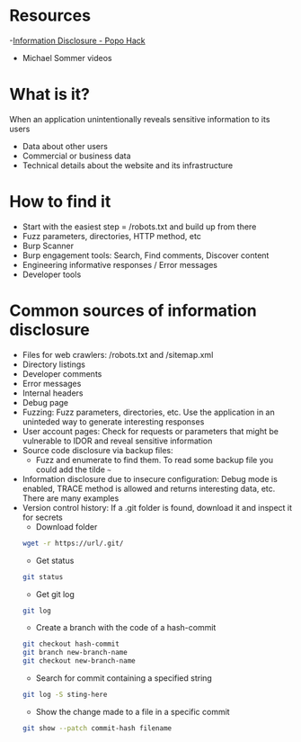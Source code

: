 # Resources
-[Information Disclosure - Popo Hack](https://www.youtube.com/playlist?list=PLzgroH3_jK2i2tux39hfaG-oDk_BSaOaI)
- Michael Sommer videos
# What is it?
When an application unintentionally reveals sensitive information to its users
- Data about other users
- Commercial or business data
- Technical details about the website and its infrastructure
# How to find it
- Start with the easiest step = /robots.txt and build up from there
- Fuzz parameters, directories, HTTP method, etc
- Burp Scanner
- Burp engagement tools: Search, Find comments, Discover content
- Engineering informative responses / Error messages
- Developer tools
# Common sources of information disclosure
- Files for web crawlers: /robots.txt and /sitemap.xml
- Directory listings
- Developer comments
- Error messages
- Internal headers
- Debug page
- Fuzzing: Fuzz parameters, directories, etc. Use the application in an uninteded way to generate interesting responses
- User account pages: Check for requests or parameters that might be vulnerable to IDOR and reveal sensitive information
- Source code disclosure via backup files:
    - Fuzz and enumerate to find them. To read some backup file you could add the tilde `~`
- Information disclosure due to insecure configuration: Debug mode is enabled, TRACE method is allowed and returns interesting data, etc. There are many examples
- Version control history: If a .git folder is found, download it and inspect it for secrets
    - Download folder
    ```bash
    wget -r https://url/.git/
    ```
    - Get status
    ```bash
    git status
    ```
    - Get git log
    ```bash
    git log
    ```
    - Create a branch with the code of a hash-commit
    ```bash
    git checkout hash-commit
    git branch new-branch-name
    git checkout new-branch-name
    ```
    - Search for commit containing a specified string
    ```bash
    git log -S sting-here
    ```
    - Show the change made to a file in a specific commit
    ```bash
    git show --patch commit-hash filename
    ```
